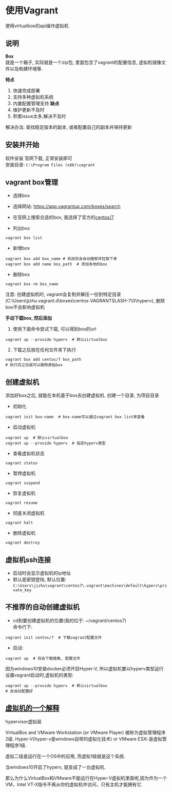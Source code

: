 # 使用Vagrant
使用virtualbox的api操作虚拟机  

## 说明

**Box**  
就是一个箱子, 实际就是一个zip包, 里面包含了vagrant的配置信息, 虚拟机镜像文件以及构建环境等.


**特点**  
1. 快速完成部署
2. 支持多种虚拟机系统
3. 内置配置管理支持
**缺点**  
1. 维护更新不及时
2. 积累issue太多,解决不及时

解决办法: 查找稳定版本的副本, 或者配置自己的副本并保持更新


## 安装并开始

软件安装
官网下载, 正常安装即可  
安装目录: `C:\Program Files (x86)\vagrant`
  

## vagrant box管理

- 选择box  
 - 选择网站: https://app.vagrantup.com/boxes/search
 - 在官网上搜索合适的box, 我选择了官方的[centos/7](https://app.vagrantup.com/centos/boxes/7)  


- 列出box
```
vagrant box list
```

- 新增box
```
vagrant box add box_name # 系统将会自动搜索并拉取下来 
vagrant box add name box_path  # 添加本地的box
```

- 删除box
```
vagrant box rm box_name
```
注意: 创建虚拟机时, vagrant会复制并解压一份到特定目录(C:\Users\jizhu\.vagrant.d\boxes\centos-VAGRANTSLASH-7\0\hyperv), 删除box不会影响虚拟机


**手动下载box, 然后添加**
1. 使用下面命令尝试下载, 可以得到box的url
 ```
vagrant up --provide hyperv  # 默认virtualbox
```
2. 下载之后放在任何文件夹下执行
 ```
 vagrant box add centos/7 box_path
 # 执行完之后就可以删除原始box
 ```

## 创建虚拟机

添加好box之后, 就能在本机基于box去创建虚拟机. 创建一个目录, 为项目目录
- 初始化
```
vagrant init box-name  # box-name可以通过vagrant box list来查看
```

- 启动虚拟机
```
vagrant up  # 默认virtualbox
vagrant up --provide hyperv  # 指定hyperv类型
```

- 查看虚拟机状态
```
vagrant status
```

- 暂停虚拟机
```
vagrant suspend
```

- 恢复虚拟机
```
vagrant resume
```

- 彻底关闭虚拟机
```
vagrant halt
```

- 删除虚拟机
```
vagrant destroy
```

## 虚拟机ssh连接

- 启动时会显示虚拟机的ip地址
- 默认是密钥登陆, 默认位置: `C:\Users\jizhu\vagrant\centos7\.vagrant\machines\default\hyperv\private_key`

## 不推荐的自动创建虚拟机
- cd到要创建虚拟机的位置(我的位于: ~/vagrant/centos7)  
命令行下: 
```
vagrant init centos/7  # 下载vagrant配置文件
```  
- 启动: 
```
vagrant up  # 将会下载镜像, 配置文件
```
 因为windows10安装docker必须开启Hyper-V, 所以虚拟机要以hyperv类型运行
设置vagrant启动时,虚拟机的类型: 
```
vagrant up --provide hyperv  # 默认virtualbox
# 会自动配置好
```





## [虚拟机的一个解释](https://superuser.com/questions/1208850/why-vitualbox-or-vmware-can-not-run-with-hyper-v-enabled-windows-10)
hypervisor虚拟层

VirtualBox and VMware Workstation (or VMware Player) 被称为虚拟管理程序2级.   Hyper-V(hyper-v是windows自带的虚拟化技术) or VMware ESXi 是虚拟管理程序1级. 

虚拟二级是运行在一个OS中的应用, 而虚拟1级就是这个系统. 

当windows10开启了hyperv, 就变成了一台虚拟机.

那么为什么VirtualBox和VMware不能运行在Hyper-V虚拟机里面呢,因为作为一个VM，Intel VT-X指令不再从你的虚拟机中访问，只有主机才能拥有它.





